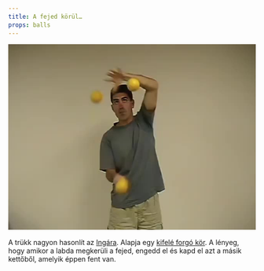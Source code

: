 ```yaml
---
title: A fejed körül…
props: balls
---
```


![A fejed körül…](site/videos/poster/aroundhead.jpg)

A trükk nagyon hasonlít az [Ingára](site/hu/inga/README.md). Alapja egy [kifelé forgó kör](site/hu/kor-kifele/README.md). A lényeg, hogy amikor a labda megkerüli a fejed, engedd el és kapd el azt a másik kettőből, amelyik éppen fent van.

